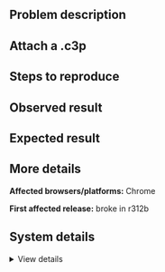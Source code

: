## Problem description



## Attach a .c3p



## Steps to reproduce



## Observed result



## Expected result



## More details



**Affected browsers/platforms:** Chrome

**First affected release:** broke in r312b

## System details

<details><summary>View details</summary>



</details>
